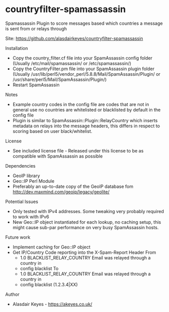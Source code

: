 # countryfilter-spamassassin
Spamassassin Plugin to score messages based which countries a message is
sent from or relays through

Site:
https://github.com/alasdairkeyes/countryfilter-spamassassin



Installation
- Copy the country_filter.cf file into your SpamAssassin config folder
  (Usually /etc/mail/spamassassin/ or /etc/spamassassin/)
- Copy the CountryFilter.pm file into your SpamAssassin plugin folder
  (Usually /usr/lib/perl5/vendor_perl/5.8.8/Mail/SpamAssassin/Plugin/ or
   /usr/share/perl5/Mail/SpamAssassin/Plugin/)
- Restart SpamAssassin



Notes
- Example country codes in the config file are codes that are not in
  general use no countries are whitelisted or blacklisted by default
  in the config file
- Plugin is similar to SpamAssassin::Plugin::RelayCountry which inserts
  metadata on relays into the message headers, this differs in respect
  to scoring based on user black/whitelist.



License
- See included license file - Released under this license to be as
  compatible with SpamAssassin as possible



Dependencies
- GeoIP library
- Geo::IP Perl Module
- Preferably an up-to-date copy of the GeoIP database fom
  http://dev.maxmind.com/geoip/legacy/geolite/



Potential Issues
- Only tested with IPv4 addresses. Some tweaking very probably required to
  work with IPv6
- New Geo::IP object instantiated for each lookup, no caching setup, this
  might cause sub-par performance on very busy SpamAssassin hosts.




Future work
- Implement caching for Geo::IP object
- Get IP/Country Code reporting into the X-Spam-Report Header
  From
    *    1.0 BLACKLIST_RELAY_COUNTRY Email was relayed through a country in
    *    config blacklist
  To
    *    1.0 BLACKLIST_RELAY_COUNTRY Email was relayed through a country in
    *    config blacklist (1.2.3.4|XX)

Author
- Alasdair Keyes - https://akeyes.co.uk/
